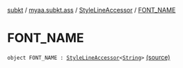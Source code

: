 [subkt](../../index.md) / [myaa.subkt.ass](../index.md) / [StyleLineAccessor](index.md) / [FONT_NAME](./-f-o-n-t_-n-a-m-e.md)

# FONT_NAME

`object FONT_NAME : `[`StyleLineAccessor`](index.md)`<`[`String`](https://kotlinlang.org/api/latest/jvm/stdlib/kotlin/-string/index.html)`>` [(source)](https://github.com/Myaamori/SubKt/blob/0.1.7/src/main/kotlin/myaa/subkt/ass/parser.kt#L499)
